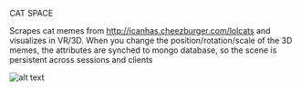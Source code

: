 CAT SPACE

Scrapes cat memes from http://icanhas.cheezburger.com/lolcats and visualizes in VR/3D. When you change the position/rotation/scale of the 3D memes, the attributes are synched to mongo database, so the scene is persistent across sessions and clients

![alt text](http://gifly.com//media_gifly/z/4/E/V/b/z4EV.gif)